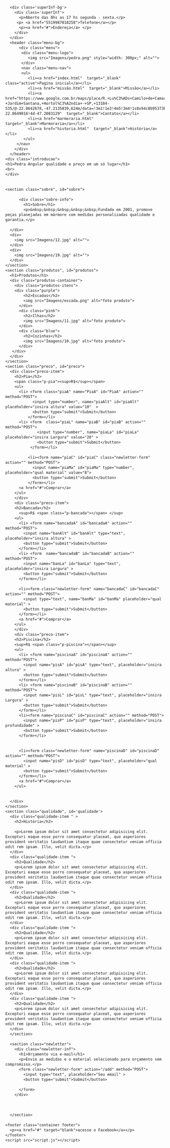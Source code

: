 <!DOCTYPE html>
<html>
  <head>
    <meta charset="utf-8">
    <meta name="viewport" content="width=device-width, initial-scale=1, shrink-to-fit=no">
    <title>Pedra angular</title>
    <link rel = "preconnect" href = "https://fonts.gstatic.com">
<link href = "https://fonts.googleapis.com/css2? family = Roboto & display = swap" rel = "folha de estilo ">
    <link href="style.css" rel="stylesheet" type="text/css" />
    
  </head>
  <body>
    
      <div class='superInf-bg'>
        <div class='superInf'>
          <p>Aberto das 8hs as 17 hs segunda - sexta.</p>
         <p> <a href="5519987018258">Telefone</a></p>
          <p><a href="#">Endereço</a> </p>
        </div>
      </div> 
      <header class="menu-bg">
          <div class="menu">
           <div class="menu-logo">
              <img src="Imagens/pedra.png" style="width: 300px;" alt="">
           </div>
           <nav class="menu-nav">
           <ul>
              <li><a href="index.html"  target="_blank" class="active">Pagina inicial</a></li>
              <li><a href="missão.html"  target="_blank">Missão</a></li>
              <li><a href="https://www.google.com.br/maps/place/R.+Lu%C3%ADs+Camilo+de+Camargo,+1330+-+Jardim+Santana,+Hortol%C3%A2ndia+-+SP,+13184-535/@-22.8642678,-47.2135839,624m/data=!3m1!1e3!4m5!3m4!1s0x94c8b95373b38807:0x633dab7767f29191!8m2!3d-22.8649016!4d-47.2083129"  target="_blank">Contato</a></li>
              <li><a href="marmoraria.html"  target="_blank">Marmoraria</a></li>
              <li><a href="historia.html"  target="_blank">História</a></li>
            </ul>
         </nav>
        </div>
      </header>
    <div class="introducao">
    <h1>Pedra Angular qualidade e preço em um só lugar</h1>
    <br>
    </div>
    

    <section class="sobre", id="sobre">
          
          <div class="sobre-info">
            <h1>Sobre</h1>
            <p>&nbsp;&nbsp;&nbsp;&nbsp;&nbsp;Fundada em 2001, promove peças planejadas em mármore com medidas personalizadas qualidade e garantia.</p>
       
      </div>
      <div>
        <img src="Imagens/12.jpg" alt="">
      </div>
      <div>
        <img src="Imagens/19.jpg" alt="">
      </div>
    </section>
    <section class="produtos", id="produtos">
      <h1>Produtos</h1>
      <div class="produtos-container">
        <div class="produtos-itens">
        <div class="purple">
            <h2>Escadas</h2>
            <img src="Imagens/escada.png" alt="foto produto">
          </div>
          <div class="pink">
            <h2>Ilhas</h2>
            <img src="Imagens/11.jpg" alt="foto produto">
          </div>
          <div class="blue">
            <h2>Cozinhas</h2>
            <img src="Imagens/10.jpg" alt="foto produto">
          </div> 
       </div>
      </div>
    </section>
    <section class="preco", id="preco">
      <div class="preco-item">
        <h2>Pia</h2>
        <span class="p-pia"><sup>R$</sup></span>
        <ul>
          <li> <form class="piaA" name="PiaA" id="PiaA" action="" method="POST">
                <input type="number", name="piaAlt" id="piaAlt" placeholder="insira altura" value="10"  >
                <button type="submit">Submit</button>
              </form></li>
          <li> <form  class="piaL" name="piaB" id="piaB" action="" method="POST">
                  <input type="number", name="piaLa" id="piaLa" placeholder="insira Largura" value="20" >
                  <button type="submit">Submit</button>
               </form></li>
          
              <li><form name="piaC" id="piaC" class="newletter-form" action="" method="POST">
                <input name="piaMa" id="piaMa" type="number", placeholder="qual material" value="8">
                <button type="submit">Submit</button>
              </form></li>
          <a href="#">Comprar</a>
        </ul>
        </div>
        <div class="preco-item">
        <h2>Bancada</h2>
          <sup>R$ <span class="p-bancada"></span> </sup>
        <ul>
          <li> <form name="bancadaA" id="bancadaA" action="" method="POST">
            <input name="banAlt" id="banAlt" type="text", placeholder="insira altura" >
            <button type="submit">Submit</button>
          </form></li>
          <li> <form  name="bancadaB" id="bancadaB" action="" method="POST">
            <input name="banLa" id="banLa" type="text", placeholder="insira Largura" >
            <button type="submit">Submit</button>
          </form></li>
          
          <li><form class="newletter-form" name="bancadaC" id="bancadaC" action="" method="POST">
            <input type="text", name="banMa" id="banMa" placeholder="qual material" >
            <button type="submit">Submit</button>
          </form></li>
          <a href="#">Comprar</a>
        </ul>
        </div>
        <div class="preco-item">
        <h2>Piscina</h2>
        <sup>R$ <span class="p-piscina"></span></sup>
        <ul>
          <li> <form name="piscinaA" id="piscinaA" action="" method="POST">
            <input name="pisA" id="pisA" type="text", placeholder="insira altura" >
            <button type="submit">Submit</button>
          </form></li>
          <li> <form name="piscinaB" id="piscinaB" action="" method="POST">
            <input name="pisL" id="pisL" type="text", placeholder="insira Largura" >
            <button type="submit">Submit</button>
          </form></li>
          <li><form name="piscinaC" id="piscinaC" action="" method="POST">
            <input name="pisP" id="pisP" type="text", placeholder="insira profundidade" >
            <button type="submit">Submit</button>
          </form></li>
          
                   
          <li><form class="newletter-form" name="piscinaD" id="piscinaD" action="" method="POST">
            <input name="pisD" id="pisD" type="text", placeholder="qual material" >
            <button type="submit">Submit</button>
          </form></li>
          <a href="#">Comprar</a>
        </ul>

          
      </div>
    </section>
    <section class="qualidade", id='qualidade'>
      <div class="qualidade-item " >
        <h2>História</h2>
        
        <p>Lorem ipsum dolor sit amet consectetur adipisicing elit. Excepturi eaque esse porro consequatur placeat, quo asperiores provident veritatis laudantium itaque quae consectetur veniam officia odit rem ipsam. Illo, velit dicta.</p>
      </div>
      <div class="qualidade-item ">
        <h2>Qualidade</h2>
        <p>Lorem ipsum dolor sit amet consectetur adipisicing elit. Excepturi eaque esse porro consequatur placeat, quo asperiores provident veritatis laudantium itaque quae consectetur veniam officia odit rem ipsam. Illo, velit dicta.</p>
      </div>
      <div class="qualidade-item ">
        <h2>Qualidade</h2>
        <p>Lorem ipsum dolor sit amet consectetur adipisicing elit. Excepturi eaque esse porro consequatur placeat, quo asperiores provident veritatis laudantium itaque quae consectetur veniam officia odit rem ipsam. Illo, velit dicta.</p>
      </div>
      <div class="qualidade-item ">
        <h2>Qualidade</h2>
        <p>Lorem ipsum dolor sit amet consectetur adipisicing elit. Excepturi eaque esse porro consequatur placeat, quo asperiores provident veritatis laudantium itaque quae consectetur veniam officia odit rem ipsam. Illo, velit dicta.</p>
      </div>
      <div class="qualidade-item ">
        <h2>Qualidade</h2>
        <p>Lorem ipsum dolor sit amet consectetur adipisicing elit. Excepturi eaque esse porro consequatur placeat, quo asperiores provident veritatis laudantium itaque quae consectetur veniam officia odit rem ipsam. Illo, velit dicta.</p>
      </div>
      <div class="qualidade-item ">
        <h2>Qualidade</h2>
        <p>Lorem ipsum dolor sit amet consectetur adipisicing elit. Excepturi eaque esse porro consequatur placeat, quo asperiores provident veritatis laudantium itaque quae consectetur veniam officia odit rem ipsam. Illo, velit dicta.</p>
      </div>
      </section>
      
      <section class="newletter">
        <div class="newletter-inf">
          <h1>Orçamento via e-mail</h1>
          <p>Envie as medidas e o material selecionado para orçamento sem compromisso.</p>
          <form class="newletter-form" action="/add" method="POST">
            <input type="text", placeholder="Seu email" >
            <button type="submit">Submit</button>
            
          </form>
        </div> 
        
        

      </section>
   
    <footer class="container footer">
      <p><a href="#" target="blank">acesse o Facebook</a></p>
    </footer>
    <script src="script.js"></script>
  </body>
</html>